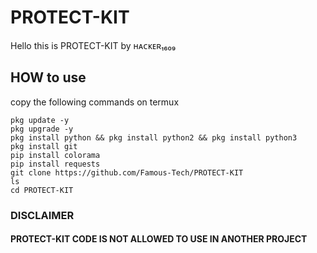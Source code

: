# PROTECT-KIT
Hello this is PROTECT-KIT by ʜᴀᴄᴋᴇʀ₁₆₀₉

## HOW to use 
copy the following commands on termux 
```
pkg update -y
pkg upgrade -y
pkg install python && pkg install python2 && pkg install python3
pkg install git
pip install colorama
pip install requests
git clone https://github.com/Famous-Tech/PROTECT-KIT
ls
cd PROTECT-KIT 
```
### DISCLAIMER 
#### PROTECT-KIT CODE IS NOT ALLOWED TO USE IN ANOTHER PROJECT 



